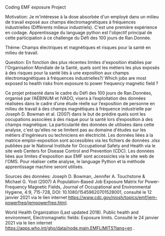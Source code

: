 
Coding EMF exposure Project

Motivation:
Je m'intéresse à la dose absorbée d'un employé dans un milieu de travail exposé aux champs électromagnétiques à fréquences industrielles (Différents milieux industriels).
C'est une première expérience en codage. Apprentissage du language python est l'objectif principal de cette participation à ce challenge du Défi des 100 jours de Ran.Donnée.

Thème: Champs électriques et magnétiques et risques pour la santé en milieu de travail. 
 
Question: En fonction des plus récentes limites d'exposition établies par l'Organisation Mondiale de la Santé, quels sont les métiers les plus exposés à des risques pour la santé liés à une exposition aux champs électromagnétiques à fréquences industrielles?/ Which jobs are most exposed to health risks from exposure to power frequency magnetic field ?

Ce projet présenté dans le cadre du Défi des 100 jours de Ran.Données, organisé par l’AÉBINUM et IVADO, visera à l’exploitation des données réalisées dans le cadre d’une étude réelle sur l’exposition de personne en milieu de travail à des champs magnétiques à fréquence industrielle par Joseph D. Bowman et al. (2007) dans le but de prédire quels sont les oocupations associées à des risque pour la santé lors d’exposition à des champs magnétique.  La particularité des données de utilisées dans cette analyse, c'est qu'elles ne se limitent pas au domaine d'études sur les métiers d'ingénieurs ou techniciens en électricité. Les données liées à la matrice emploi-exposition sont accessibles via les fichiers de données .xlsx publiées par le National Institute for Occupational Safety and Health  via le site web Centers for Disease Control and Prevention (CDC). Les données liées aux limites d'exposition aux EMF sont accessicles via le site web de l'OMS. Pour réaliser cette analyse, le language Python et la méthode apprentissage machine seront utilisés. 

Sources des données: 
Joseph D. Bowman, Jennifer A. Touchstone & Michael G. Yost (2007) A Population-Based Job Exposure Matrix for Power-Frequency Magnetic Fields, Journal of Occupational and Environmental Hygiene, 4:9, 715-728, DOI: 10.1080/15459620701528001, consulté le 12 janvier 2021 via le lien internet https://www.cdc.gov/niosh/topics/emf/jem-powerfreq/jempowerfreq.html. 

World Health Organization (Last updated 2018).  Public health and environment, Electromagnetic fields: Exposure limits.  Consulté le 24 janvier 2021 via le lien internet https://apps.who.int/gho/data/node.main.EMFLIMITS?lang=en .
